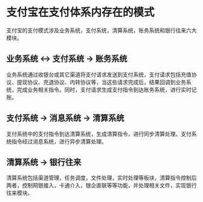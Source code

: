 # 支付宝在支付体系内存在的模式 
支付宝的支付模式涉及业务系统，支付系统，清算系统，账务系统和银行往来六大模块。

## 业务系统 <-> 支付系统 -> 账务系统
业务系统通过收银台或其它渠道将支付请求发送到支付系统，支付请求包括充值协议、提现协议、充退协议、内转协议等，当这些请求完成后，结果回调到业务系统，完成业务相关指令。同时，支付请求生成支付指令到达账务系统，进行实时记账。

## 支付系统 -> 消息系统 -> 清算系统
支付系统中的支付指令到达清算系统，生成清算指令，进行同步清算处理。支付系统指令经过消息系统，进行异步清算处理。

## 清算系统 -> 银行往来
清算系统包括渠道管理，任务调度，文件处理，实时处理等板块，清算指令控制后两者，控制网银接入，卡通介入，银企直联等等功能，并处理相关文件，实现银行往来模块。
